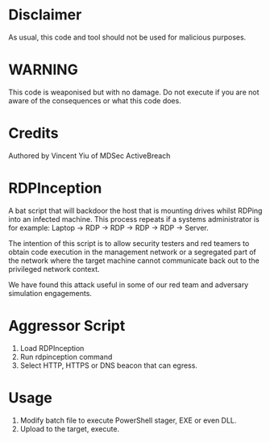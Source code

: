 Disclaimer
==========
As usual, this code and tool should not be used for malicious purposes.

WARNING
=======
This code is weaponised but with no damage. Do not execute if you are not aware of the consequences or what this code does.

Credits
=======
Authored by Vincent Yiu of MDSec ActiveBreach

RDPInception
============

A bat script that will backdoor the host that is mounting drives whilst RDPing into an infected machine. This process repeats if a systems administrator is for example: Laptop -> RDP -> RDP -> RDP -> RDP -> Server.

The intention of this script is to allow security testers and red teamers to obtain code execution in the management network or a segregated part of the network where the target machine cannot communicate back out to the privileged network context.

We have found this attack useful in some of our red team and adversary simulation engagements.


Aggressor Script
================
1) Load RDPInception
2) Run rdpinception command
3) Select HTTP, HTTPS or DNS beacon that can egress.

Usage
=====
1) Modify batch file to execute PowerShell stager, EXE or even DLL.
2) Upload to the target, execute.